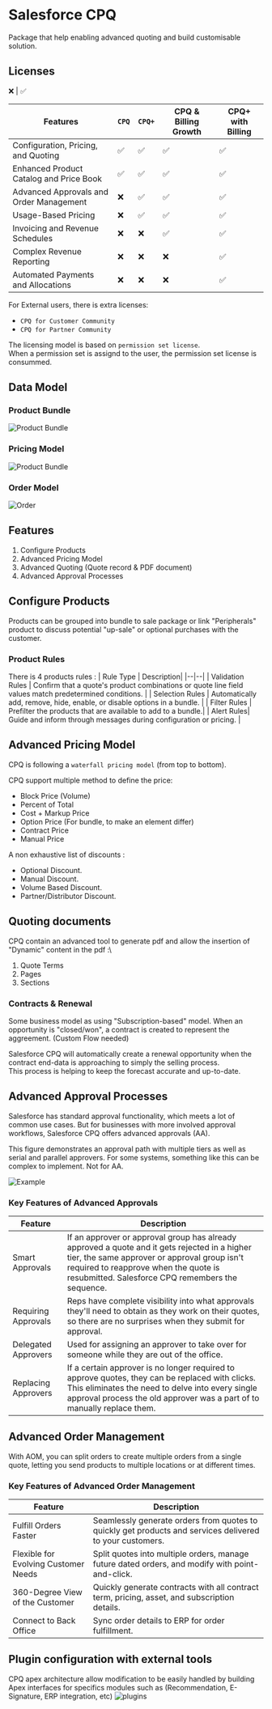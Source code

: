 # Salesforce CPQ
Package that help enabling advanced quoting and build customisable solution.
## Licenses
❌ | ✅

|Features | `CPQ` | `CPQ+` | CPQ & Billing Growth | CPQ+ with Billing|
|--|--|--|--|--|
|Configuration, Pricing, and Quoting | ✅|✅|✅|✅
|Enhanced Product Catalog and Price Book | ✅|✅|✅|✅
|Advanced Approvals and Order Management |❌|✅|✅|✅
|Usage-Based Pricing |❌|✅|✅|✅
|Invoicing and Revenue Schedules |❌|❌|✅|✅
|Complex Revenue Reporting |❌|❌|❌|✅
|Automated Payments and Allocations |❌|❌|❌|✅

For External users, there is extra licenses:
- `CPQ for Customer Community`
- `CPQ for Partner Community`

The licensing model is based on `permission set license`.\
When a permission set is assignd to the user, the permission set license is consummed.
## Data Model
### Product Bundle
![Product Bundle](../../Images/CTA%20-%20Diagrams%20-%20CPQ%20-%20Product.png)
### Pricing Model
![Product Bundle](../../Images/CTA%20-%20Diagrams%20-%20CPQ%20-%20Pricing.png)
### Order Model
![Order](../../Images/CTA%20-%20Diagrams%20-%20CPQ%20-%20Order.png)
## Features
1. Configure Products
2. Advanced Pricing Model
3. Advanced Quoting (Quote record & PDF document)
4. Advanced Approval Processes


## Configure Products
Products can be grouped into bundle to sale package or link "Peripherals" product to discuss potential "up-sale" or optional purchases with the customer.

### Product Rules
There is 4 products rules :
| Rule Type | Description|
|--|--|
| Validation Rules | Confirm that a quote's product combinations or quote line field values match predetermined conditions. |
| Selection Rules | Automatically add, remove, hide, enable, or disable options in a bundle. |
| Filter Rules | Prefilter the products that are available to add to a bundle.|
| Alert Rules| Guide and inform through messages during configuration or pricing. |


## Advanced Pricing Model

CPQ is following a `waterfall pricing model` (from top to bottom).

CPQ support multiple method to define the price:
- Block Price (Volume)
- Percent of Total
- Cost + Markup Price
- Option Price (For bundle, to make an element differ)
- Contract Price
- Manual Price

A non exhaustive list of discounts :
- Optional Discount.
- Manual Discount.
- Volume Based Discount.
- Partner/Distributor Discount.

## Quoting documents
CPQ contain an advanced tool to generate pdf and allow the insertion of "Dynamic" content in the pdf :\
1. Quote Terms
2. Pages
3. Sections

### Contracts & Renewal
Some business model as using "Subscription-based" model.
When an opportunity is "closed/won", a contract is created to represent the aggreement. (Custom Flow needed)

Salesforce CPQ will automatically create a renewal opportunity when the contract end-data is approaching to simply the selling process.\
This process is helping to keep the forecast accurate and up-to-date.


## Advanced Approval Processes
Salesforce has standard approval functionality, which meets a lot of common use cases. But for businesses with more involved approval workflows, Salesforce CPQ offers advanced approvals (AA).

This figure demonstrates an approval path with multiple tiers as well as serial and parallel approvers. For some systems, something like this can be complex to implement. Not for AA.

![Example](../../Images/CPQ_AdvancedApproval.png)
### Key Features of Advanced Approvals
| Feature | Description |
|--|--|
| Smart Approvals | If an approver or approval group has already approved a quote and it gets rejected in a higher tier, the same approver or approval group isn't required to reapprove when the quote is resubmitted. Salesforce CPQ remembers the sequence. |
| Requiring Approvals  | Reps have complete visibility into what approvals they'll need to obtain as they work on their quotes, so there are no surprises when they submit for approval. |
| Delegated Approvers | Used for assigning an approver to take over for someone while they are out of the office.|
| Replacing Approvers | If a certain approver is no longer required to approve quotes, they can be replaced with clicks. This eliminates the need to delve into every single approval process the old approver was a part of to manually replace them. |

## Advanced Order Management
With AOM, you can split orders to create multiple orders from a single quote, letting you send products to multiple locations or at different times.
### Key Features of Advanced Order Management

| Feature | Description |
|--|--|
| Fulfill Orders Faster| Seamlessly generate orders from quotes to quickly get products and services delivered to your customers. |
| Flexible for Evolving Customer Needs | Split quotes into multiple orders, manage future dated orders, and modify with point-and-click. |
| 360-Degree View of the Customer | Quickly generate contracts with all contract term, pricing, asset, and subscription details. |
| Connect to Back Office | Sync order details to ERP for order fulfillment.|



## Plugin configuration with external tools
CPQ apex architecture allow modification to be easily handled by building Apex interfaces for specifics modules such as (Recommendation, E-Signature, ERP integration, etc)
![plugins](../../Images/CPQ_admin_customisation.png)


 


